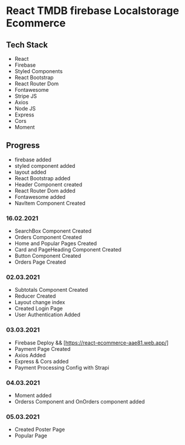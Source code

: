 # React TMDB firebase Localstorage Ecommerce

## Tech Stack

- React
- Firebase
- Styled Components
- React Bootstrap
- React Router Dom
- Fontawesome
- Stripe JS
- Axios
- Node JS
- Express
- Cors
- Moment

## Progress

- firebase added
- styled component added
- layout added
- React Bootstrap added
- Header Component created
- React Router Dom added
- Fontawesome added
- NavItem Component Created

### 16.02.2021

- SearchBox Component Created
- Orders Component Created
- Home and Popular Pages Created
- Card and PageHeading Component Created
- Button Component Created
- Orders Page Created

### 02.03.2021

- Subtotals Component Created
- Reducer Created
- Layout change index
- Created Login Page
- User Authentication Added

### 03.03.2021

- Firebase Deploy && [https://react-ecommerce-aae81.web.app/]
- Payment Page Created
- Axios Added
- Express & Cors added
- Payment Processing Config with Strapi

### 04.03.2021

- Moment added
- Orderss Component and OnOrders component added

### 05.03.2021

- Created Poster Page
- Popular Page
